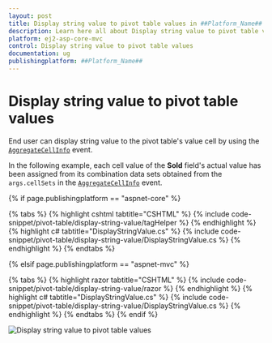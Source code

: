 ```yaml
---
layout: post
title: Display string value to pivot table values in ##Platform_Name## Pivot Table Component
description: Learn here all about Display string value to pivot table values in Syncfusion ##Platform_Name## Pivot Table component of syncfusion and more.
platform: ej2-asp-core-mvc
control: Display string value to pivot table values
documentation: ug
publishingplatform: ##Platform_Name## 
---
```

# Display string value to pivot table values

End user can display string value to the pivot table's value cell by using the [`AggregateCellInfo`](https://help.syncfusion.com/cr/aspnetmvc-js2/Syncfusion.EJ2.PivotView.PivotView.html#Syncfusion_EJ2_PivotView_PivotView_AggregateCellInfo) event.

In the following example, each cell value of the **Sold** field's actual value has been assigned from its combination data sets obtained from the `args.cellSets` in the [`AggregateCellInfo`](https://help.syncfusion.com/cr/aspnetmvc-js2/Syncfusion.EJ2.PivotView.PivotView.html#Syncfusion_EJ2_PivotView_PivotView_AggregateCellInfo) event.

{% if page.publishingplatform == "aspnet-core" %}

{% tabs %}
{% highlight cshtml tabtitle="CSHTML" %}
{% include code-snippet/pivot-table/display-string-value/tagHelper %}
{% endhighlight %}
{% highlight c# tabtitle="DisplayStringValue.cs" %}
{% include code-snippet/pivot-table/display-string-value/DisplayStringValue.cs %}
{% endhighlight %}
{% endtabs %}

{% elsif page.publishingplatform == "aspnet-mvc" %}

{% tabs %}
{% highlight razor tabtitle="CSHTML" %}
{% include code-snippet/pivot-table/display-string-value/razor %}
{% endhighlight %}
{% highlight c# tabtitle="DisplayStringValue.cs" %}
{% include code-snippet/pivot-table/display-string-value/DisplayStringValue.cs %}
{% endhighlight %}
{% endtabs %}
{% endif %}

![Display string value to pivot table values](../images/display-string-value.png)

